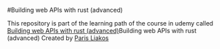 #Building web APIs with rust (advanced)

This repository is part of the learning path of the course in udemy called [Building web APIs with rust (advanced)](https://www.udemy.com/course/advanced-rust-web-apis/)Building web APIs with rust (advanced) Created by [Paris Liakos](https://www.udemy.com/user/paraskevas-liakos/)

